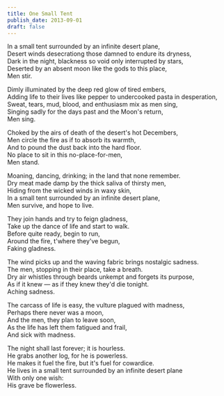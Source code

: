 ```yaml
---
title: One Small Tent
publish_date: 2013-09-01
draft: false
---
```


In a small tent surrounded by an infinite desert plane,  
Desert winds desecrationg those damned to endure its dryness,  
Dark in the night, blackness so void only interrupted by stars,  
Deserted by an absent moon like the gods to this place,  
Men stir.  

Dimly illuminated by the deep red glow of tired embers,  
Adding life to their lives like pepper to undercooked pasta in desperation,  
Sweat, tears, mud, blood, and enthusiasm mix as men sing,  
Singing sadly for the days past and the Moon's return,  
Men sing.  

Choked by the airs of death of the desert's hot Decembers,  
Men circle the fire as if to absorb its warmth,  
And to pound the dust back into the hard floor.  
No place to sit in this no-place-for-men,  
Men stand.  

Moaning, dancing, drinking; in the land that none remember.  
Dry meat made damp by the thick saliva of thirsty men,  
Hiding from the wicked winds in waxy skin,  
In a small tent surrounded by an infinite desert plane,  
Men survive, and hope to live.  

They join hands and try to feign gladness,  
Take up the dance of life and start to walk.  
Before quite ready, begin to run,  
Around the fire, t'where they've begun,  
Faking gladness.  

The wind picks up and the waving fabric brings nostalgic sadness.  
The men, stopping in their place, take a breath.  
Dry air whistles through beards unkempt and forgets its purpose,  
As if it knew — as if they knew they'd die tonight.  
Aching sadness.  

The carcass of life is easy, the vulture plagued with madness,  
Perhaps there never was a moon,  
And the men, they plan to leave soon,  
As the life has left them fatigued and frail,  
And sick with madness.  

The night shall last forever; it is hourless.  
He grabs another log, for he is powerless.  
He makes it fuel the fire, but it's fuel for cowardice.  
He lives in a small tent surrounded by an infinite desert plane  
With only one wish:  
His grave be flowerless.  

